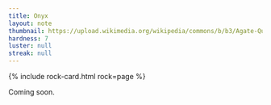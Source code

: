 ```yaml
---
title: Onyx
layout: note
thumbnail: https://upload.wikimedia.org/wikipedia/commons/b/b3/Agate-Quartz-49959.jpg
hardness: 7
luster: null
streak: null
---
```

{% include rock-card.html rock=page %}

Coming soon.

